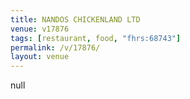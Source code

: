 ```yaml
---
title: NANDOS CHICKENLAND LTD
venue: v17876
tags: [restaurant, food, "fhrs:68743"]
permalink: /v/17876/
layout: venue
---
```

null